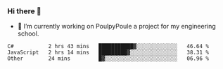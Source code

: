 ### Hi there 👋
- 🔭 I’m currently working on PoulpyPoule a project for my engineering school.


<!--START_SECTION:waka-->

```text
C#           2 hrs 43 mins   ███████████▓░░░░░░░░░░░░░   46.64 %
JavaScript   2 hrs 14 mins   █████████▓░░░░░░░░░░░░░░░   38.31 %
Other        24 mins         █▓░░░░░░░░░░░░░░░░░░░░░░░   06.96 %
```

<!--END_SECTION:waka-->

<!--
**killian-mannarelli/killian-mannarelli** is a ✨ _special_ ✨ repository because its `README.md` (this file) appears on your GitHub profile.

Here are some ideas to get you started:

- 🔭 I’m currently working on ...
- 🌱 I’m currently learning ...
- 👯 I’m looking to collaborate on ...
- 🤔 I’m looking for help with ...
- 💬 Ask me about ...
- 📫 How to reach me: ...
- 😄 Pronouns: ...
- ⚡ Fun fact: ...
-->
